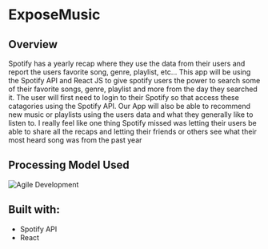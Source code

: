 # ExposeMusic
<h2>Overview</h2>
Spotify has a yearly recap where they use the data from their users and report the users favorite song, genre, playlist, etc... This app will be using the Spotify API and React JS to give spotify users the power to search some of their favorite songs, genre, playlist and more from the day they searched it. The user will first need to login to their Spotify so that access these catagories using the Spotify API. Our App will also be able to recommend new music or playlists using the users data and what they generally like to listen to. I really feel like one thing Spotify missed was letting their users be able to share all the recaps and letting their friends or others see what their most heard song was from the past year

<h2>Processing Model Used</h2>
<img src='agileDevelopment.png' alt='Agile Development'>


<h2>Built with:</h2>
<ul>
  <li>Spotify API</h1>
  <li>React</li>
</ul>

